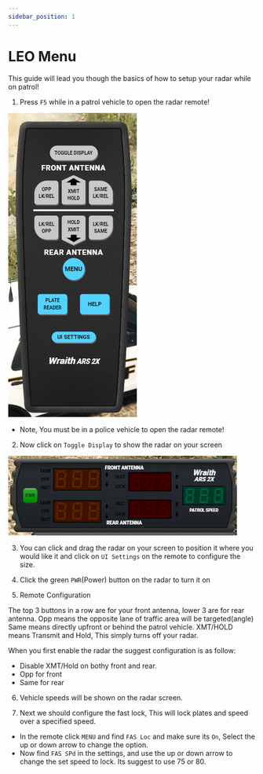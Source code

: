 ```yaml
---
sidebar_position: 1
---
```


# LEO Menu

This guide will lead you though the basics of how to setup your radar while on patrol!

1. Press `F5` while in a patrol vehicle to open the radar remote!

![Radar Remote](radar-remote.png)
* Note, You must be in a police vehicle to open the radar remote!

2. Now click on `Toggle Display` to show the radar on your screen

![Radar](radar.png)

3. You can click and drag the radar on your screen to position it where you would like it and click on `UI Settings` on the remote to configure the size.

4. Click the green `PWR`(Power) button on the radar to turn it on

5. Remote Configuration

The top 3 buttons in a row are for your front antenna, lower 3 are for rear antenna.
Opp means the opposite lane of traffic area will be targeted(angle)
Same means directly upfront or behind the patrol vehicle.
XMT/HOLD means Transmit and Hold, This simply turns off your radar.

When you first enable the radar the suggest configuration is as follow:
- Disable XMT/Hold on bothy front and rear.
- Opp for front
- Same for rear

6. Vehicle speeds will be shown on the radar screen.

7. Next we should configure the fast lock, This will lock plates and speed over a specified speed.

- In the remote click `MENU` and find `FAS Loc` and make sure its `On`, Select the up or down arrow to change the option.
- Now find `FAS SPd` in the settings, and use the up or down arrow to change the set speed to lock. Its suggest to use 75 or 80.